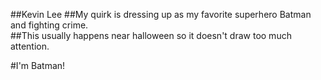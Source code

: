 ##Kevin Lee
##My quirk is dressing up as my favorite superhero Batman and fighting crime.  
##This usually happens near halloween so it doesn't draw too much attention.
 

#I'm Batman!

